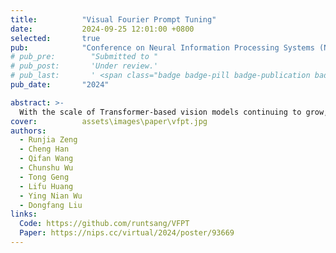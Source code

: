 ```yaml
---
title:          "Visual Fourier Prompt Tuning"
date:           2024-09-25 12:01:00 +0800
selected:       true
pub:            "Conference on Neural Information Processing Systems (NeurIPS)"
# pub_pre:        "Submitted to "
# pub_post:       'Under review.'
# pub_last:       ' <span class="badge badge-pill badge-publication badge-success">Spotlight</span>'
pub_date:       "2024"

abstract: >-
  With the scale of Transformer-based vision models continuing to grow, finetuning these large-scale pretrained models for new tasks has become increasingly parameter-intensive. Visual prompt tuning is introduced as a parameter-efficient finetuning (PEFT) method to this trend. Despite its successes, a notable research challenge persists within almost all PEFT approaches: significant performance degradation is observed when there is a substantial disparity between the datasets used in pretraining and finetuning phases. To address this challenge, we draw inspiration from human visual cognition, and propose the Visual Fourier Prompt Tuning (VFPT) method as an effective and efficient solution for adapting large-scale Transformer-based models. Our approach innovatively incorporates the Fast Fourier Transform into prompt embeddings, seamlessly integrating both spatial and frequency domain information. Apart from its inherent simplicity and intuitiveness, VFPT exhibits superior performance across various tasks, offering a general solution to address the data disparity challenge. Empirical results demonstrate that our approach outperforms several state-of-the-art baselines on two benchmarks, with low parameter usage (e.g., 0.57% of model parameters on VTAB-1k) and notable performance enhancements (e.g., 73.20% of mean accuracy on VTAB-1k).
cover:          assets\images\paper\vfpt.jpg
authors:
  - Runjia Zeng
  - Cheng Han
  - Qifan Wang
  - Chunshu Wu
  - Tong Geng
  - Lifu Huang
  - Ying Nian Wu
  - Dongfang Liu
links:
  Code: https://github.com/runtsang/VFPT
  Paper: https://nips.cc/virtual/2024/poster/93669
---
```

